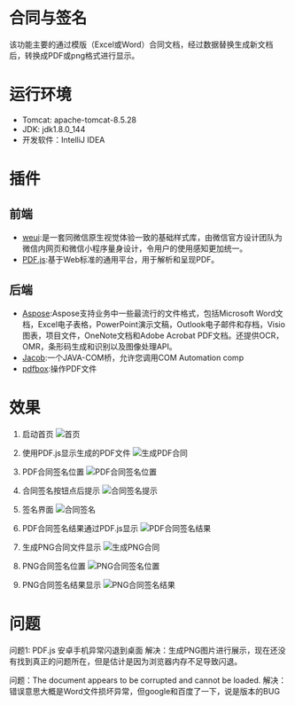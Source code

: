 # 合同与签名
该功能主要的通过模版（Excel或Word）合同文档，经过数据替换生成新文档后，转换成PDF或png格式进行显示。

# 运行环境
* Tomcat: apache-tomcat-8.5.28
* JDK: jdk1.8.0_144
* 开发软件：IntelliJ IDEA

# 插件
## 前端
* [weui](https://weui.io):是一套同微信原生视觉体验一致的基础样式库，由微信官方设计团队为微信内网页和微信小程序量身设计，令用户的使用感知更加统一。
* [PDF.js](http://mozilla.github.io/pdf.js/):基于Web标准的通用平台，用于解析和呈现PDF。

## 后端
* [Aspose](https://www.aspose.com/):Aspose支持业务中一些最流行的文件格式，包括Microsoft Word文档，Excel电子表格，PowerPoint演示文稿，Outlook电子邮件和存档，Visio图表，项目文件，OneNote文档和Adobe Acrobat PDF文档。还提供OCR，OMR，条形码生成和识别以及图像处理API。
* [Jacob](https://sourceforge.net/projects/jacob-project/):一个JAVA-COM桥，允许您调用COM Automation comp
* [pdfbox](https://pdfbox.apache.org/):操作PDF文件

# 效果
1. 启动首页
![首页](https://github.com/Javon9276/Contract/blob/master/%E6%95%88%E6%9E%9C%E5%9B%BE/1.jpg)

2. 使用PDF.js显示生成的PDF文件
![生成PDF合同](https://github.com/Javon9276/Contract/blob/master/%E6%95%88%E6%9E%9C%E5%9B%BE/2.jpg)

3. PDF合同签名位置
![PDF合同签名位置](https://github.com/Javon9276/Contract/blob/master/%E6%95%88%E6%9E%9C%E5%9B%BE/3.jpg)

4. 合同签名按钮点后提示 
![合同签名提示](https://github.com/Javon9276/Contract/blob/master/%E6%95%88%E6%9E%9C%E5%9B%BE/4.jpg)

5. 签名界面
![合同签名](https://github.com/Javon9276/Contract/blob/master/%E6%95%88%E6%9E%9C%E5%9B%BE/5.jpg)

6. PDF合同签名结果通过PDF.js显示
![PDF合同签名结果](https://github.com/Javon9276/Contract/blob/master/%E6%95%88%E6%9E%9C%E5%9B%BE/6.jpg)

7. 生成PNG合同文件显示
![生成PNG合同](https://github.com/Javon9276/Contract/blob/master/%E6%95%88%E6%9E%9C%E5%9B%BE/7.jpg)

8. PNG合同签名位置
![PNG合同签名位置](https://github.com/Javon9276/Contract/blob/master/%E6%95%88%E6%9E%9C%E5%9B%BE/8.jpg)

9. PNG合同签名结果显示
![PNG合同签名结果](https://github.com/Javon9276/Contract/blob/master/%E6%95%88%E6%9E%9C%E5%9B%BE/9.jpg)

# 问题
问题1: PDF.js 安卓手机异常闪退到桌面
解决：生成PNG图片进行展示，现在还没有找到真正的问题所在，但是估计是因为浏览器内存不足导致闪退。

问题：The document appears to be corrupted and cannot be loaded.
解决：错误意思大概是Word文件损坏异常，但google和百度了一下，说是版本的BUG
